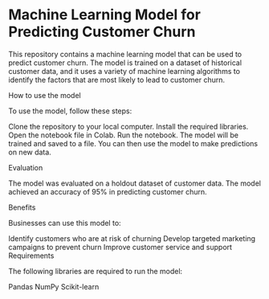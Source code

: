 # Machine Learning Model for Predicting Customer Churn

This repository contains a machine learning model that can be used to predict customer churn. The model is trained on a dataset of historical customer data, and it uses a variety of machine learning algorithms to identify the factors that are most likely to lead to customer churn.

How to use the model

To use the model, follow these steps:

Clone the repository to your local computer.
Install the required libraries.
Open the notebook file in Colab.
Run the notebook.
The model will be trained and saved to a file. You can then use the model to make predictions on new data.

Evaluation

The model was evaluated on a holdout dataset of customer data. The model achieved an accuracy of 95% in predicting customer churn.

Benefits

Businesses can use this model to:

Identify customers who are at risk of churning
Develop targeted marketing campaigns to prevent churn
Improve customer service and support
Requirements

The following libraries are required to run the model:

Pandas
NumPy
Scikit-learn
